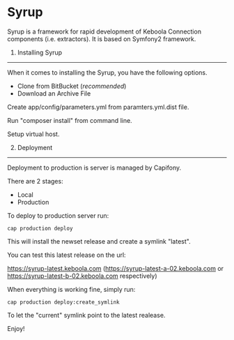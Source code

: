Syrup
========================

Syrup is a framework for rapid development of Keboola Connection components (i.e. extractors).
It is based on Symfony2 framework.

1) Installing Syrup
----------------------------------

When it comes to installing the Syrup, you have the
following options.

- Clone from BitBucket (*recommended*)
- Download an Archive File

Create app/config/parameters.yml from paramters.yml.dist file.

Run "composer install" from command line.

Setup virtual host.


2) Deployment
-------------------------------------

Deployment to production is server is managed by Capifony.

There are 2 stages:

- Local
- Production

To deploy to production server run:

	cap production deploy

This will install the newset release and create a symlink "latest".

You can test this latest release on the url:

https://syrup-latest.keboola.com (https://syrup-latest-a-02.keboola.com or https://syrup-latest-b-02.keboola.com respectively)

When everything is working fine, simply run:

	cap production deploy:create_symlink

To let the "current" symlink point to the latest realease.

Enjoy!

